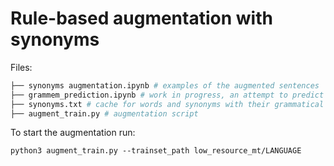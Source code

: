 # Rule-based augmentation with synonyms 

Files:

```bash
├── synonyms augmentation.ipynb # examples of the augmented sentences
├── grammem_prediction.ipynb # work in progress, an attempt to predict grammatical labels for suffixes of words
├── synonyms.txt # cache for words and synonyms with their grammatical tags
├── augment_train.py # augmentation script
```



To start the augmentation run:

`python3 augment_train.py --trainset_path low_resource_mt/LANGUAGE`